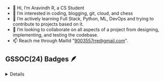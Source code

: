 - 👋 Hi, I’m Aravindh R, a CS Student
- 👀 I’m interested in coding, blogging, git, cloud, and chess
- 🌱 I’m actively learning Full Stack, Python, ML, DevOps and trying to contribute to projects based on it.
- 💞️ I’m looking to collaborate on all aspects of a project from designing, implementing, and testing the codebase.
- 📫 Reach me through MailId "9003557rre@gmail.com".

<!---
aravindhrdev/aravindhrdev is a ✨ special ✨ repository because its `README.md` (this file) appears on your GitHub profile.
You can click the Preview link to take a look at your changes.
--->

## GSSOC(24) Badges 🪶
<details>	
<div style='display:flex; align-items:center; gap: 10px;' align='center'><a href="https://gssoc.girlscript.tech/leaderboard">
<img src="https://raw.githubusercontent.com/GSSoC24/Postman-Challenge/main/docs/assets/Postman%20White.png" width="100px" height="100px" />
</div>
</details>
